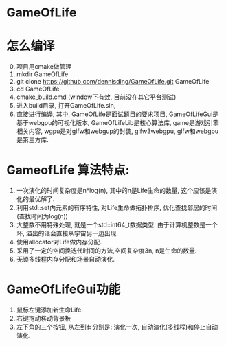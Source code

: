 # GameOfLife

# 怎么编译
0. 项目用cmake做管理
1. mkdir GameOfLife
2. git clone https://github.com/dennisding/GameOfLife.git GameOfLife
3. cd GameOfLife
4. cmake_build.cmd  (window下有效, 目前没在其它平台测试)
5. 进入build目录, 打开GameOfLife.sln, 
5. 直接进行编译, 其中, GameOfLife是面试题目的要求项目, GameOfLifeGui是基于webgpu的可视化版本, 
	GameOfLifeLib是核心算法库, game是游戏引擎相关内容, wgpu是对glfw和webgup的封装,
	glfw3webgpu, glfw和webgpu是第三方库.

# GameofLife 算法特点:
1. 一次演化的时间复杂度是n*log(n), 其中的n是Life生命的数量, 这个应该是演化的最优解了.
2. 利用std::set内元素的有序特性, 对Life生命做拓扑排序, 优化查找邻居的时间(查找时间为log(n))
3. 大整数不用特殊处理, 就是一个std::int64_t数据类型. 由于计算机整数是一个环, 溢出的话会直接从宇宙另一边出现.
4. 使用allocator对Life做内存分配.
5. 采用了一定的空间换迭代时间的方法,空间复杂度3n, n是生命的数量.
6. 无锁多线程内存分配和场景自动演化.

# GameOfLifeGui功能
1. 鼠标左键添加新生命Life.
2. 右键拖动移动背景板
3. 左下角的三个按钮, 从左到有分别是: 演化一次, 自动演化(多线程)和停止自动演化.